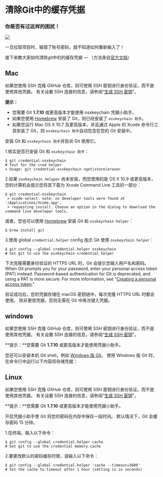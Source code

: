 # 清除Git中的缓存凭据

### 你是否有过这样的困扰！

![](../.gitbook/assets/image%20%2816%29.png)

一旦拉取项目时，输错了账号密码，就不知道如何重新输入了！

接下来教大家如何清除git中的的缓存凭据 — （方法来自[官方文档](https://docs.github.com/cn/free-pro-team@latest/github/using-git/caching-your-github-credentials-in-git)）  


## Mac

如果您使用 SSH 克隆 GitHub 仓库，则可使用 SSH 密钥进行身份验证，而不是使用其他凭据。 有关设置 SSH 连接的信息，请参阅“[生成 SSH 密钥](https://docs.github.com/cn/free-pro-team@latest/articles/generating-an-ssh-key)”。

**提示：**

* 您需要 Git **1.7.10** 或更高版本才能使用 osxkeychain 凭据小助手。
* 如果您使用 [Homebrew](http://brew.sh/) 安装了 Git，则已经安装了 `osxkeychain 助手`。
* 如果您运行 Mac OS X 10.7 及更高版本，并且通过 Apple 的 Xcode 命令行工具安装了 Git，则 `osxkeychain 助手`自动包含在您的 Git 安装中。

安装 Git 和 `osxkeychain 助手`并告诉 Git 使用它。

1.核实是否已安装 Git 和 `osxkeychain 助手`：

```text
$ git credential-osxkeychain
# Test for the cred helper
> Usage: git credential-osxkeychain <get|store|erase>
```

2.如果 `osxkeychain helpper` 尚未安装，而您使用的是 OS X 10.9 或更高版本，您的计算机会提示您将其下载为 Xcode Command Line 工具的一部分：

```text
$ git credential-osxkeychain
 > xcode-select: note: no developer tools were found at '/Applications/Xcode.app',
 > requesting install. Choose an option in the dialog to download the command line developer tools.
```

或者，您也可以使用 [Homebrew](http://brew.sh/) 安装 Git 和 `osxkeychain helper`：

```text
$ brew install git
```

3.使用 global `credential.helper` config 指示 Git 使用 `osxkeychain helper`：

```text
$ git config --global credential.helper osxkeychain
# Set git to use the osxkeychain credential helper
```

下次克隆需要身份验证的 HTTPS URL 时，Git 会提示您输入用户名和密码。 When Git prompts you for your password, enter your personal access token \(PAT\) instead. Password-based authentication for Git is deprecated, and using a PAT is more secure. For more information, see "[Creating a personal access token](https://docs.github.com/cn/free-pro-team@latest/github/authenticating-to-github/creating-a-personal-access-token)."

验证成功后，您的凭据存储在 macOS 密钥链中，每次克隆 HTTPS URL 时都会使用。 除非更改凭据，否则无需在 Git 中再次键入凭据。



## windows

如果您使用 SSH 克隆 GitHub 仓库，则可使用 SSH 密钥进行身份验证，而不是使用其他凭据。 有关设置 SSH 连接的信息，请参阅“[生成 SSH 密钥](https://docs.github.com/cn/free-pro-team@latest/articles/generating-an-ssh-key)”。

**提示：**您需要 Git **1.7.10** 或更高版本才能使用凭据小助手。

您还可以安装本机 Git shell，例如 [Windows 版 Git](https://git-for-windows.github.io/)。 使用 Windows 版 Git 时，在命令行中运行以下内容将存储凭据：



## Linux

如果您使用 SSH 克隆 GitHub 仓库，则可使用 SSH 密钥进行身份验证，而不是使用其他凭据。 有关设置 SSH 连接的信息，请参阅“[生成 SSH 密钥](https://docs.github.com/cn/free-pro-team@latest/articles/generating-an-ssh-key)”。

**提示：**您需要 Git **1.7.10** 或更高版本才能使用凭据小助手。

开启凭据小助手使 Git 将您的密码在内存中保存一段时间。 默认情况下，Git 会缓存密码 15 分钟。

1.在终端，输入以下命令：

```text
$ git config --global credential.helper cache
# Set git to use the credential memory cache
```

2.要更改默认的密码缓存时限，请输入以下命令：

```text
$ git config --global credential.helper 'cache --timeout=3600'
# Set the cache to timeout after 1 hour (setting is in seconds)
```

